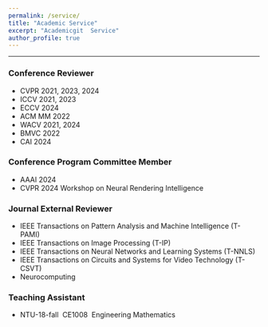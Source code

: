 ```yaml
---
permalink: /service/
title: "Academic Service"
excerpt: "Academicgit  Service"
author_profile: true
---
```



------

### Conference Reviewer

* CVPR 2021, 2023, 2024
* ICCV 2021, 2023
* ECCV 2024
* ACM MM 2022
* WACV 2021, 2024
* BMVC 2022
* CAI 2024


### Conference Program Committee Member

* AAAI 2024
* CVPR 2024 Workshop on Neural Rendering Intelligence


### Journal External Reviewer

* IEEE Transactions on Pattern Analysis and Machine Intelligence (T-PAMI)
* IEEE Transactions on Image Processing (T-IP)
* IEEE Transactions on Neural Networks and Learning Systems (T-NNLS)
* IEEE Transactions on Circuits and Systems for Video Technology (T-CSVT)
* Neurocomputing




### Teaching Assistant
* NTU-18-fall &nbsp;CE1008 &nbsp;Engineering Mathematics

